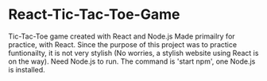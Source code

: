 # React-Tic-Tac-Toe-Game
Tic-Tac-Toe game created with React and Node.js
Made primailry for practice, with React. 
Since the purpose of this project was to practice funtionailty, it is not very stylish (No worries, a stylish website using React is on the way). 
Need Node.js to run. The command is 'start npm', one Node.js is installed.
